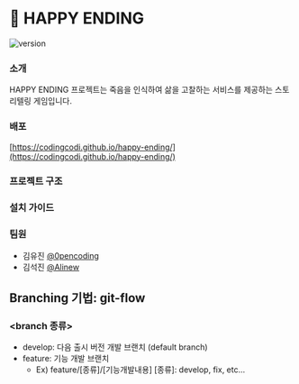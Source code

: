 # 🥀 HAPPY ENDING
![version](https://img.shields.io/badge/version-v1.0.0-blue)

### 소개
HAPPY ENDING 프로젝트는 죽음을 인식하여 삶을 고찰하는 서비스를 제공하는 스토리텔링 게임입니다.

### 배포
[https://codingcodi.github.io/happy-ending/](https://codingcodi.github.io/happy-ending/)

### 프로젝트 구조

### 설치 가이드



### 팀원
- 김유진 [@0pencoding](https://github.com/0pencoding)
- 김석진 [@Alinew](https://github.com/SukJinKim)

## Branching 기법: git-flow

### <branch 종류>

- develop: 다음 출시 버전 개발 브랜치 (default branch)
- feature: 기능 개발 브랜치
  - Ex) feature/[종류]/[기능개발내용]
    [종류]: develop, fix, etc...
